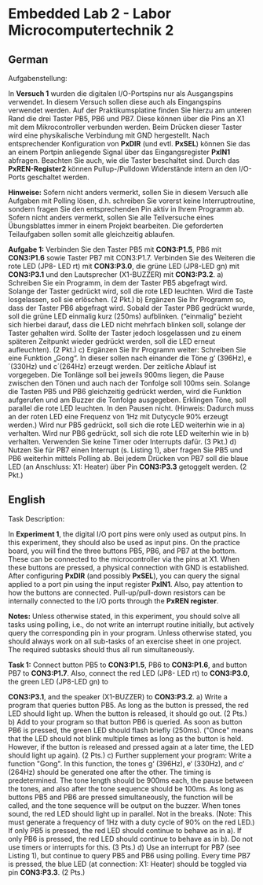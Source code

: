 # Embedded Lab 2 - Labor Microcomputertechnik 2

## German

Aufgabenstellung:

In **Versuch 1** wurden die digitalen I/O-Portspins nur als Ausgangspins verwendet. In diesem Versuch sollen diese auch als Eingangspins verwendet werden. Auf der Praktikumsplatine finden Sie hierzu am unteren Rand die drei Taster PB5, PB6 und PB7. Diese können über die Pins an X1 mit dem Mikrocontroller verbunden werden. Beim Drücken dieser Taster wird eine physikalische Verbindung mit GND hergestellt. Nach entsprechender Konfiguration von **PxDIR** (und evtl. **PxSEL**) können Sie das an einem Portpin anliegende Signal über das Eingangsregister **PxIN1** abfragen. Beachten Sie auch, wie die Taster beschaltet sind. Durch das **PxREN-Register2** können Pullup-/Pulldown Widerstände intern an den I/O-Ports geschaltet werden.

**Hinweise:**
Sofern nicht anders vermerkt, sollen Sie in diesem Versuch alle Aufgaben mit Polling lösen, d.h. schreiben Sie vorerst keine Interruptroutine, sondern fragen Sie den entsprechenden Pin aktiv in Ihrem Programm ab.
Sofern nicht anders vermerkt, sollen Sie alle Teilversuche eines Übungsblattes immer in einem Projekt bearbeiten. Die geforderten Teilaufgaben sollen somit alle gleichzeitig ablaufen.

**Aufgabe 1:**
Verbinden Sie den Taster PB5 mit **CON3:P1.5**, PB6 mit **CON3:P1.6** sowie Taster PB7 mit CON3:P1.7. Verbinden Sie des Weiteren die rote LED (JP8- LED rt) mit **CON3:P3.0**, die grüne LED (JP8-LED gn) mit **CON3:P3.1** und den Lautsprecher (X1-BUZZER) mit **CON3:P3.2**.
a) Schreiben Sie ein Programm, in dem der Taster PB5 abgefragt wird. Solange der Taster gedrückt wird, soll die rote LED leuchten. Wird die Taste losgelassen, soll sie erlöschen. (2 Pkt.)
b) Ergänzen Sie Ihr Programm so, dass der Taster PB6 abgefragt wird. Sobald der Taster PB6 gedrückt wurde, soll die grüne LED einmalig kurz (250ms) aufblinken. (“einmalig” bezieht sich hierbei darauf, dass die LED nicht mehrfach blinken soll, solange der Taster gehalten wird. Sollte der Taster jedoch losgelassen und zu einem späteren Zeitpunkt wieder gedrückt werden, soll die LED erneut aufleuchten). (2 Pkt.)
c) Ergänzen Sie Ihr Programm weiter: Schreiben Sie eine Funktion „Gong“. In dieser sollen nach einander die Töne g‘ (396Hz), e´(330Hz) und c´(264Hz) erzeugt werden. Der zeitliche Ablauf ist vorgegeben. Die Tonlänge soll bei jeweils 900ms liegen, die Pause zwischen den Tönen und auch nach der Tonfolge soll 100ms sein. Solange die Tasten PB5 und PB6 gleichzeitig gedrückt werden, wird die Funktion aufgerufen und am Buzzer die Tonfolge ausgegeben. Erklingen Töne, soll parallel die rote LED leuchten. In den Pausen nicht. (Hinweis: Dadurch muss an der roten LED eine Frequenz von 1Hz mit Dutycycle 90% erzeugt werden.) Wird nur PB5 gedrückt, soll sich die rote LED weiterhin wie in a) verhalten. Wird nur PB6 gedrückt, soll sich die rote LED weiterhin wie in b) verhalten. Verwenden Sie keine Timer oder Interrupts dafür. (3 Pkt.) 
d) Nutzen Sie für PB7 einen Interrupt (s. Listing 1), aber fragen Sie PB5 und PB6 weiterhin mittels Polling ab. Bei jedem Drücken von PB7 soll die blaue LED (an Anschluss: X1: Heater) über Pin **CON3:P3.3** getoggelt werden. (2 Pkt.)

## English

Task Description:

In **Experiment 1**, the digital I/O port pins were only used as output pins. In this experiment, they should also be used as input pins. On the practice board, you will find the three buttons PB5, PB6, and PB7 at the bottom. These can be connected to the microcontroller via the pins at X1. When these buttons are pressed, a physical connection with GND is established. After configuring **PxDIR** (and possibly **PxSEL**), you can query the signal applied to a port pin using the input register **PxIN1**. Also, pay attention to how the buttons are connected. Pull-up/pull-down resistors can be internally connected to the I/O ports through the **PxREN register**.

**Notes:**
Unless otherwise stated, in this experiment, you should solve all tasks using polling, i.e., do not write an interrupt routine initially, but actively query the corresponding pin in your program.
Unless otherwise stated, you should always work on all sub-tasks of an exercise sheet in one project. The required subtasks should thus all run simultaneously.

**Task 1:**
Connect button PB5 to **CON3:P1.5**, PB6 to **CON3:P1.6**, and button PB7 to **CON3:P1.7**. Also, connect the red LED (JP8- LED rt) to **CON3:P3.0**, the green LED (JP8-LED gn) to

 **CON3:P3.1**, and the speaker (X1-BUZZER) to **CON3:P3.2**.
a) Write a program that queries button PB5. As long as the button is pressed, the red LED should light up. When the button is released, it should go out. (2 Pts.)
b) Add to your program so that button PB6 is queried. As soon as button PB6 is pressed, the green LED should flash briefly (250ms). ("Once" means that the LED should not blink multiple times as long as the button is held. However, if the button is released and pressed again at a later time, the LED should light up again). (2 Pts.)
c) Further supplement your program: Write a function "Gong". In this function, the tones g‘ (396Hz), e‘ (330Hz), and c‘ (264Hz) should be generated one after the other. The timing is predetermined. The tone length should be 900ms each, the pause between the tones, and also after the tone sequence should be 100ms. As long as buttons PB5 and PB6 are pressed simultaneously, the function will be called, and the tone sequence will be output on the buzzer. When tones sound, the red LED should light up in parallel. Not in the breaks. (Note: This must generate a frequency of 1Hz with a duty cycle of 90% on the red LED.) If only PB5 is pressed, the red LED should continue to behave as in a). If only PB6 is pressed, the red LED should continue to behave as in b). Do not use timers or interrupts for this. (3 Pts.)
d) Use an interrupt for PB7 (see Listing 1), but continue to query PB5 and PB6 using polling. Every time PB7 is pressed, the blue LED (at connection: X1: Heater) should be toggled via pin **CON3:P3.3**. (2 Pts.)